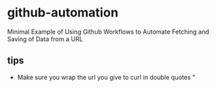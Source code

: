 # github-automation
Minimal Example of Using Github Workflows to Automate Fetching and Saving of Data from a URL


## tips
- Make sure you wrap the url you give to curl in double quotes "

